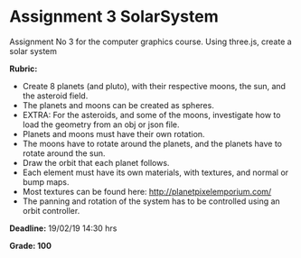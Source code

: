 # Assignment 3 SolarSystem

Assignment No 3 for the computer graphics course. Using three.js, create a solar system

**Rubric:**

- Create 8 planets (and pluto), with their respective moons, the sun, and the asteroid field.
- The planets and moons can be created as spheres.
- EXTRA: For the asteroids, and some of the moons, investigate how to load the geometry from an obj or json file.
- Planets and moons must have their own rotation.
- The moons have to rotate around the planets, and the planets have to rotate around the sun.
- Draw the orbit that each planet follows.
- Each element must have its own materials, with textures, and normal or bump maps.
- Most textures can be found here: http://planetpixelemporium.com/
- The panning and rotation of the system has to be controlled using an orbit controller.

**Deadline:** 19/02/19 14:30 hrs

**Grade: 100**